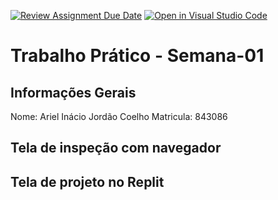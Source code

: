 [![Review Assignment Due Date](https://classroom.github.com/assets/deadline-readme-button-22041afd0340ce965d47ae6ef1cefeee28c7c493a6346c4f15d667ab976d596c.svg)](https://classroom.github.com/a/egWsXDcZ)
[![Open in Visual Studio Code](https://classroom.github.com/assets/open-in-vscode-2e0aaae1b6195c2367325f4f02e2d04e9abb55f0b24a779b69b11b9e10269abc.svg)](https://classroom.github.com/online_ide?assignment_repo_id=18199200&assignment_repo_type=AssignmentRepo)
# Trabalho Prático - Semana-01

## Informações Gerais
Nome: Ariel Inácio Jordão Coelho
Matricula: 843086

## Tela de inspeção com navegador


## Tela de projeto no Replit

